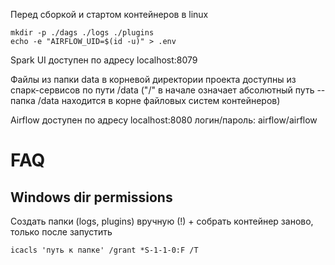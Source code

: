 Перед сборкой и стартом контейнеров в linux
```
mkdir -p ./dags ./logs ./plugins
echo -e "AIRFLOW_UID=$(id -u)" > .env
```

Spark UI доступен по адресу localhost:8079

Файлы из папки data в корневой директории проекта доступны из спарк-сервисов по пути /data 
("/" в начале означает абсолютный путь -- папка /data находится в корне файловых систем контейнеров)

Airflow доступен по адресу localhost:8080
логин/пароль: airflow/airflow

# FAQ

## Windows dir permissions

Создать папки (logs, plugins) вручную (!) + собрать контейнер заново, только после запустить

```icacls 'путь к папке' /grant *S-1-1-0:F /T```